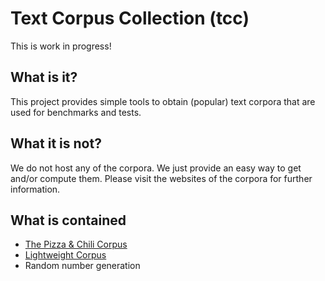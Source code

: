 # Text Corpus Collection (tcc)
This is work in progress!
## What is it?
This project provides simple tools to obtain (popular) text corpora that are used for benchmarks and tests.

## What it is not?
We do not host any of the corpora. We just provide an easy way to get and/or compute them. Please visit the websites of the corpora for further information.

## What is contained
* [The Pizza & Chili Corpus](http://pizzachili.dcc.uchile.cl)
* [Lightweight Corpus](http://people.unipmn.it/manzini/lightweight/)
* Random number generation
